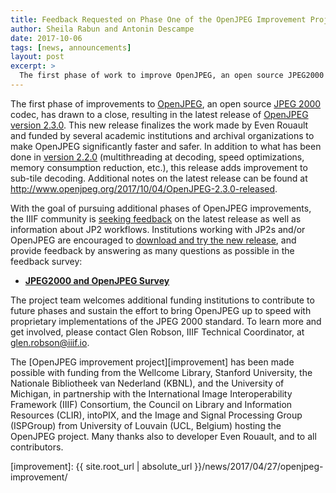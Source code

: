 ```yaml
---
title: Feedback Requested on Phase One of the OpenJPEG Improvement Project
author: Sheila Rabun and Antonin Descampe
date: 2017-10-06
tags: [news, announcements]
layout: post
excerpt: >
  The first phase of work to improve OpenJPEG, an open source JPEG2000 (JP2) codec, has drawn to a close, resulting in the latest release of OpenJPEG, version 2.3.0.
---
```

The first phase of improvements to [OpenJPEG][openjpeg], an open source [JPEG 2000][jpeg2000] codec, has drawn to a close, resulting in the latest release of [OpenJPEG version 2.3.0][latest]. This new release finalizes the work made by Even Rouault and funded by several academic institutions and archival organizations to make OpenJPEG significantly faster and safer.  In addition to what has been done in [version 2.2.0][v2] (multithreading at decoding, speed optimizations, memory consumption reduction, etc.), this release adds improvement to sub-tile decoding. Additional notes on the latest release can be found at <http://www.openjpeg.org/2017/10/04/OpenJPEG-2.3.0-released>.

With the goal of pursuing additional phases of OpenJPEG improvements, the IIIF community is [seeking feedback][survey] on the latest release as well as information about JP2 workflows. Institutions working with JP2s and/or OpenJPEG are encouraged to [download and try the new release][latest], and provide feedback by answering as many questions as possible in the feedback survey:

* [**JPEG2000 and OpenJPEG Survey**][survey]

The project team welcomes additional funding institutions to contribute to future phases and sustain the effort to bring OpenJPEG up to speed with proprietary implementations of the JPEG 2000 standard. To learn more and get involved, please contact Glen Robson, IIIF Technical Coordinator, at <glen.robson@iiif.io>.

The [OpenJPEG improvement project][improvement] has been made possible with funding from the Wellcome Library, Stanford University, the Nationale Bibliotheek van Nederland (KBNL), and the University of Michigan, in partnership with the International Image Interoperability Framework (IIIF) Consortium, the Council on Library and Information Resources (CLIR), intoPIX, and the Image and Signal Processing Group (ISPGroup) from University of Louvain (UCL, Belgium) hosting the OpenJPEG project. Many thanks also to developer Even Rouault, and to all contributors.

[openjpeg]: http://www.openjpeg.org/
[jpeg2000]: https://jpeg.org/jpeg2000/
[bsd]: https://github.com/uclouvain/openjpeg/blob/master/LICENSE
[github]: https://github.com/uclouvain/openjpeg/projects/1
[openjpeg-news]: http://www.openjpeg.org/2017/04/27/Faster-OpenJPEG-is-on-track
[intopix]: http://www.intopix.com/
[latest]: https://github.com/uclouvain/openjpeg/releases/latest
[survey]: https://goo.gl/forms/491bK2sv9Fj0Y0Cf2
[v2]: http://www.openjpeg.org/2017/08/10/OpenJPEG-2.2.0-released
[improvement]: {{ site.root_url | absolute_url }}/news/2017/04/27/openjpeg-improvement/

